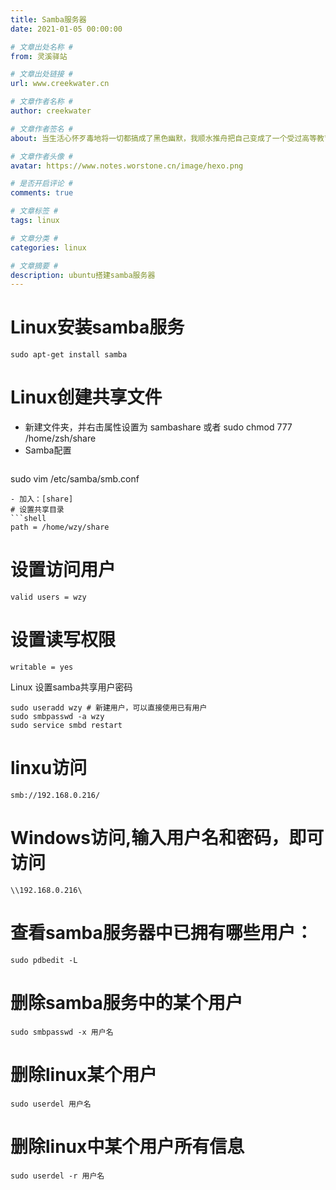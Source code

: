 ```yaml
---
title: Samba服务器
date: 2021-01-05 00:00:00

# 文章出处名称 #
from: 灵溪驿站

# 文章出处链接 #
url: www.creekwater.cn

# 文章作者名称 #
author: creekwater

# 文章作者签名 #
about: 当生活心怀歹毒地将一切都搞成了黑色幽默，我顺水推舟把自己变成了一个受过高等教育的流氓。

# 文章作者头像 #
avatar: https://www.notes.worstone.cn/image/hexo.png

# 是否开启评论 #
comments: true

# 文章标签 #
tags: linux

# 文章分类 #
categories: linux

# 文章摘要 #
description: ubuntu搭建samba服务器
---
```


# Linux安装samba服务
```shell
sudo apt-get install samba 
```

# Linux创建共享文件

- 新建文件夹，并右击属性设置为 sambashare 或者 sudo chmod 777 /home/zsh/share
- Samba配置
  ```shell
sudo vim /etc/samba/smb.conf 
  ```
- 加入：[share]
# 设置共享目录
```shell
path = /home/wzy/share
```

# 设置访问用户 
```shell
valid users = wzy
```

# 设置读写权限
```shell
writable = yes  
```

Linux 设置samba共享用户密码
```shell
sudo useradd wzy # 新建用户，可以直接使用已有用户
sudo smbpasswd -a wzy
sudo service smbd restart
```

# linxu访问
```shell
smb://192.168.0.216/
```
# Windows访问,输入用户名和密码，即可访问
```shell
\\192.168.0.216\
```

# 查看samba服务器中已拥有哪些用户：
```shell
sudo pdbedit -L
```

# 删除samba服务中的某个用户
```shell
sudo smbpasswd -x 用户名
```
# 删除linux某个用户
```shell
sudo userdel 用户名
```
# 删除linux中某个用户所有信息
```shell
sudo userdel -r 用户名
```